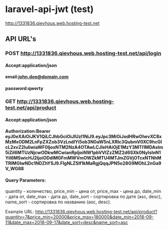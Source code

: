 # laravel-api-jwt (test)
http://1331836.qievhous.web.hosting-test.net

## API URL's

### POST http://1331836.qievhous.web.hosting-test.net/api/login
#### Accept:application/json

#### email:john.doe@domain.com
#### password:qwerty


### GET http://1331836.qievhous.web.hosting-test.net/api/product
#### Accept:application/json

#### Authorization:Bearer eyJ0eXAiOiJKV1QiLCJhbGciOiJIUzI1NiJ9.eyJpc3MiOiJodHRwOlwvXC8xMzMxODM2LnFpZXZob3VzLndlYi5ob3N0aW5nLXRlc3QubmV0XC9hcGlcL2xvZ2luIiwiaWF0IjoxNTM2NzA4OTAwLCJleHAiOjE1MzY3MTI1MDAsIm5iZiI6MTUzNjcwODkwMCwianRpIjoiNW1pbVVlZzZMZ2d6SXk0NyIsInN1YiI6MSwicHJ2IjoiODdlMGFmMWVmOWZkMTU4MTJmZGVjOTcxNTNhMTRlMGIwNDc1NDZhYSJ9.FIgNLZSlf1kMaRgjQqqJPN5o28G9MOhL2nGa9V_WG88

#### Query Parameters:

quantity - количество,
price_min - цена от,
price_max - цена до,
date_min - дата от,
date_max - дата до,
date_sort - сортировка по дате (asc, desc),
name_sort - сортировка по названию (asc, desc).

Example URL: http://1331836.qievhous.web.hosting-test.net/api/product?quantity=7&price_min=20000&price_max=180000&date_min=2018-09-11&date_max=2018-09-17&date_sort=desc&name_sort=asc
